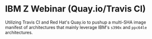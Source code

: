 # IBM Z Webinar (Quay.io/Travis CI)

Utilizing Travis CI and Red Hat's Quay.io to pushup a multi-SHA image manifest of architectures that mainly leverage IBM's `s390x` and `ppc64le` architectures. 

